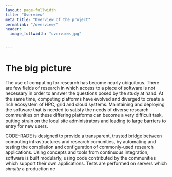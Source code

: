 ```yaml
---
layout: page-fullwidth
title: "Overview"
meta_title: "Overview of the project"
permalink: "/overview/"
header:
  image_fullwidth: "overview.jpg"


---
```


# The big picture

The use of computing for research has become nearly ubiquitous. There are few fields of research in which access to a piece of software is not necessary in order to answer the questions posed by the study at hand. At the same time, computing platforms have evolved and diverged to create a rich ecosystem of HPC, grid and cloud systems. Maintaining and deploying the software that is needed to satisfy the needs of diverse research communities on these differing platforms can become a very difficult task, putting strain on the local site administrators and leading to large barriers to entry for new users.

CODE-RADE is designed to provide a transparent, trusted bridge between computing infrastructures and research comunities, by automating and testing the compilation and configuration of commonly-used research applications. Using concepts and tools from continuous integration, software is built modularly, using code contributed by the communities which support their own applications. Tests are performed on servers which *simulte* a production ne
